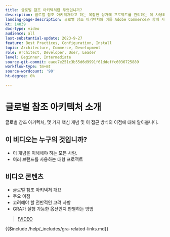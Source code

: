 ```yaml
---
title: 글로벌 참조 아키텍처란 무엇입니까?
description: 글로벌 참조 아키텍처라고 하는 복잡한 상거래 프로젝트를 관리하는 데 사용되는 기술에 대해 알아봅니다
landing-page-description: 글로벌 참조 아키텍처와 이를 Adobe Commerce과 함께 사용하는 방법에 대해 알아봅니다
kt: 14039
doc-type: video
audience: all
last-substantial-update: 2023-9-27
feature: Best Practices, Configuration, Install
topic: Architecture, Commerce, Development
role: Architect, Developer, User, Leader
level: Beginner, Intermediate
source-git-commit: eaee7e251c3b55d6d9991f61ddeffc6036725889
workflow-type: tm+mt
source-wordcount: '90'
ht-degree: 0%

---
```


# 글로벌 참조 아키텍처 소개

글로벌 참조 아키텍처, 몇 가지 핵심 개념 및 이 접근 방식의 이점에 대해 알아봅니다.

## 이 비디오는 누구의 것입니까?

* 이 개념을 이해해야 하는 모든 사람.
* 여러 브랜드를 사용하는 대형 프로젝트

## 비디오 콘텐츠

* 글로벌 참조 아키텍처 개요
* 주요 이점
* 고려해야 할 전반적인 고려 사항
* GRA가 실행 가능한 옵션인지 판별하는 방법

>[!VIDEO](https://video.tv.adobe.com/v/3424597?learn=on)

{{$include /help/_includes/gra-related-links.md}}

